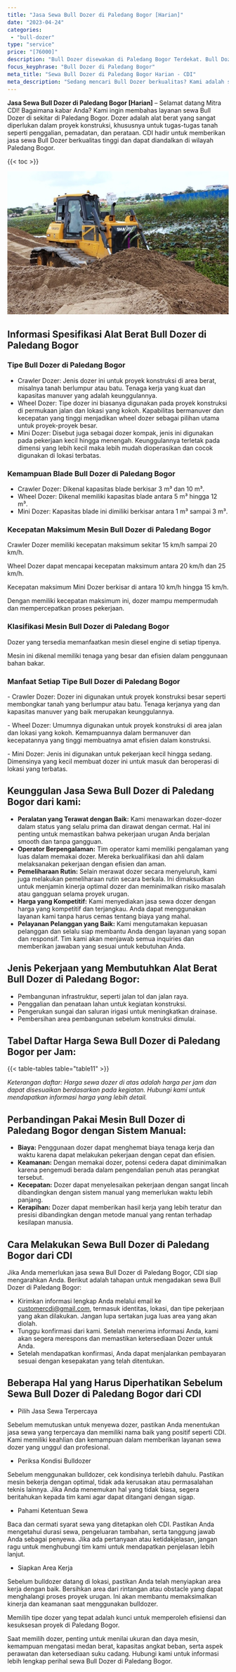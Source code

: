 ```yaml
---
title: "Jasa Sewa Bull Dozer di Paledang Bogor [Harian]"
date: "2023-04-24"
categories:
 - "bull-dozer"
type: "service"
price: "[76000]"
description: "Bull Dozer disewakan di Paledang Bogor Terdekat. Bull Dozer ini merupakan pilihan tepat dalam proyek pembangunan sebagai peralatan konstruksi berkualitas tinggi dan produktif. Dapatkan informasi lengkap dengan menghubungi kami."
focus_keyphrase: "Bull Dozer di Paledang Bogor"
meta_title: "Sewa Bull Dozer di Paledang Bogor Harian - CDI"
meta_description: "Sedang mencari Bull Dozer berkualitas? Kami adalah solusi tepat dengan harga kompetitif. Klik untuk info lebih lanjut."
---
```


**Jasa Sewa Bull Dozer di Paledang Bogor [Harian]** – Selamat datang Mitra CDI! Bagaimana kabar Anda? Kami ingin membahas layanan sewa Bull Dozer di sekitar di Paledang Bogor. Dozer adalah alat berat yang sangat diperlukan dalam proyek konstruksi, khususnya untuk tugas-tugas tanah seperti penggalian, pemadatan, dan perataan. CDI hadir untuk memberikan jasa sewa Bull Dozer berkualitas tinggi dan dapat diandalkan di wilayah Paledang Bogor.

{{< toc >}}

![Jasa Sewa Bull Dozer di Paledang Bogor [Harian]](/images/bull-dozer/bull-dozer-07.jpg)

## Informasi Spesifikasi Alat Berat Bull Dozer di Paledang Bogor

### Tipe Bull Dozer di Paledang Bogor

*   Crawler Dozer: Jenis dozer ini untuk proyek konstruksi di area berat, misalnya tanah berlumpur atau batu. Tenaga kerja yang kuat dan kapasitas manuver yang adalah keunggulannya.
*   Wheel Dozer: Tipe dozer ini biasanya digunakan pada proyek konstruksi di permukaan jalan dan lokasi yang kokoh. Kapabilitas bermanuver dan kecepatan yang tinggi menjadikan wheel dozer sebagai pilihan utama untuk proyek-proyek besar.
*   Mini Dozer: Disebut juga sebagai dozer kompak, jenis ini digunakan pada pekerjaan kecil hingga menengah. Keunggulannya terletak pada dimensi yang lebih kecil maka lebih mudah dioperasikan dan cocok digunakan di lokasi terbatas.

### Kemampuan Blade Bull Dozer di Paledang Bogor

*   Crawler Dozer: Dikenal kapasitas blade berkisar 3 m³ dan 10 m³.
*   Wheel Dozer: Dikenal memiliki kapasitas blade antara 5 m³ hingga 12 m³.
*   Mini Dozer: Kapasitas blade ini dimiliki berkisar antara 1 m³ sampai 3 m³.

### Kecepatan Maksimum Mesin Bull Dozer di Paledang Bogor

Crawler Dozer memiliki kecepatan maksimum sekitar 15 km/h sampai 20 km/h.

Wheel Dozer dapat mencapai kecepatan maksimum antara 20 km/h dan 25 km/h.

Kecepatan maksimum Mini Dozer berkisar di antara 10 km/h hingga 15 km/h.

Dengan memiliki kecepatan maksimum ini, dozer mampu mempermudah dan mempercepatkan proses pekerjaan.

### Klasifikasi Mesin Bull Dozer di Paledang Bogor

Dozer yang tersedia memanfaatkan mesin diesel engine di setiap tipenya.

Mesin ini dikenal memiliki tenaga yang besar dan efisien dalam penggunaan bahan bakar.

### Manfaat Setiap Tipe Bull Dozer di Paledang Bogor

\- Crawler Dozer: Dozer ini digunakan untuk proyek konstruksi besar seperti membongkar tanah yang berlumpur atau batu. Tenaga kerjanya yang dan kapasitas manuver yang baik merupakan keunggulannya.

\- Wheel Dozer: Umumnya digunakan untuk proyek konstruksi di area jalan dan lokasi yang kokoh. Kemampuannya dalam bermanuver dan kecepatannya yang tinggi membuatnya amat efisien dalam konstruksi.

\- Mini Dozer: Jenis ini digunakan untuk pekerjaan kecil hingga sedang. Dimensinya yang kecil membuat dozer ini untuk masuk dan beroperasi di lokasi yang terbatas.

## Keunggulan Jasa Sewa Bull Dozer di Paledang Bogor dari kami:

*   **Peralatan yang Terawat dengan Baik:** Kami menawarkan dozer-dozer dalam status yang selalu prima dan dirawat dengan cermat. Hal ini penting untuk memastikan bahwa pekerjaan urugan Anda berjalan smooth dan tanpa gangguan.
*   **Operator Berpengalaman:** Tim operator kami memiliki pengalaman yang luas dalam memakai dozer. Mereka berkualifikasi dan ahli dalam melaksanakan pekerjaan dengan efisien dan aman.
*   **Pemeliharaan Rutin:** Selain merawat dozer secara menyeluruh, kami juga melakukan pemeliharaan rutin secara berkala. Ini dimaksudkan untuk menjamin kinerja optimal dozer dan meminimalkan risiko masalah atau gangguan selama proyek urugan.
*   **Harga yang Kompetitif:** Kami menyediakan jasa sewa dozer dengan harga yang kompetitif dan terjangkau. Anda dapat menggunakan layanan kami tanpa harus cemas tentang biaya yang mahal.
*   **Pelayanan Pelanggan yang Baik:** Kami mengutamakan kepuasan pelanggan dan selalu siap membantu Anda dengan layanan yang sopan dan responsif. Tim kami akan menjawab semua inquiries dan memberikan jawaban yang sesuai untuk kebutuhan Anda.

## Jenis Pekerjaan yang Membutuhkan Alat Berat Bull Dozer di Paledang Bogor:

*   Pembangunan infrastruktur, seperti jalan tol dan jalan raya.
*   Penggalian dan penataan lahan untuk kegiatan konstruksi.
*   Pengerukan sungai dan saluran irigasi untuk meningkatkan drainase.
*   Pembersihan area pembangunan sebelum konstruksi dimulai.

## Tabel Daftar Harga Sewa Bull Dozer di Paledang Bogor per Jam:

{{< table-tables table="table11" >}}

_Keterangan daftar: Harga sewa dozer di atas adalah harga per jam dan dapat disesuaikan berdasarkan pada kegiatan. Hubungi kami untuk mendapatkan informasi harga yang lebih detail._

## Perbandingan Pakai Mesin Bull Dozer di Paledang Bogor dengan Sistem Manual:

*   **Biaya:** Penggunaan dozer dapat menghemat biaya tenaga kerja dan waktu karena dapat melakukan pekerjaan dengan cepat dan efisien.
*   **Keamanan:** Dengan memakai dozer, potensi cedera dapat diminimalkan karena pengemudi berada dalam pengendalian penuh atas perangkat tersebut.
*   **Kecepatan:** Dozer dapat menyelesaikan pekerjaan dengan sangat lincah dibandingkan dengan sistem manual yang memerlukan waktu lebih panjang.
*   **Kerapihan:** Dozer dapat memberikan hasil kerja yang lebih teratur dan presisi dibandingkan dengan metode manual yang rentan terhadap kesilapan manusia.

## Cara Melakukan Sewa Bull Dozer di Paledang Bogor dari CDI

Jika Anda memerlukan jasa sewa Bull Dozer di Paledang Bogor, CDI siap mengarahkan Anda. Berikut adalah tahapan untuk mengadakan sewa Bull Dozer di Paledang Bogor:

*   Kirimkan informasi lengkap Anda melalui email ke customercdi@gmail.com, termasuk identitas, lokasi, dan tipe pekerjaan yang akan dilakukan. Jangan lupa sertakan juga luas area yang akan diolah.
*   Tunggu konfirmasi dari kami. Setelah menerima informasi Anda, kami akan segera merespons dan memastikan ketersediaan Dozer untuk Anda.
*   Setelah mendapatkan konfirmasi, Anda dapat menjalankan pembayaran sesuai dengan kesepakatan yang telah ditentukan.

## Beberapa Hal yang Harus Diperhatikan Sebelum Sewa Bull Dozer di Paledang Bogor dari CDI

*   Pilih Jasa Sewa Terpercaya

Sebelum memutuskan untuk menyewa dozer, pastikan Anda menentukan jasa sewa yang terpercaya dan memiliki nama baik yang positif seperti CDI. Kami memiliki keahlian dan kemampuan dalam memberikan layanan sewa dozer yang unggul dan profesional.
*   Periksa Kondisi Bulldozer

Sebelum menggunakan bulldozer, cek kondisinya terlebih dahulu. Pastikan mesin bekerja dengan optimal, tidak ada kerusakan atau permasalahan teknis lainnya. Jika Anda menemukan hal yang tidak biasa, segera beritahukan kepada tim kami agar dapat ditangani dengan sigap.
*   Pahami Ketentuan Sewa

Baca dan cermati syarat sewa yang ditetapkan oleh CDI. Pastikan Anda mengetahui durasi sewa, pengeluaran tambahan, serta tanggung jawab Anda sebagai penyewa. Jika ada pertanyaan atau ketidakjelasan, jangan ragu untuk menghubungi tim kami untuk mendapatkan penjelasan lebih lanjut.
*   Siapkan Area Kerja

Sebelum bulldozer datang di lokasi, pastikan Anda telah menyiapkan area kerja dengan baik. Bersihkan area dari rintangan atau obstacle yang dapat menghalangi proses proyek urugan. Ini akan membantu memaksimalkan kinerja dan keamanan saat menggunakan bulldozer.

Memilih tipe dozer yang tepat adalah kunci untuk memperoleh efisiensi dan kesuksesan proyek di Paledang Bogor.

Saat memilih dozer, penting untuk menilai ukuran dan daya mesin, kemampuan mengatasi medan berat, kapasitas angkat beban, serta aspek perawatan dan ketersediaan suku cadang. Hubungi kami untuk informasi lebih lengkap perihal sewa Bull Dozer di Paledang Bogor.